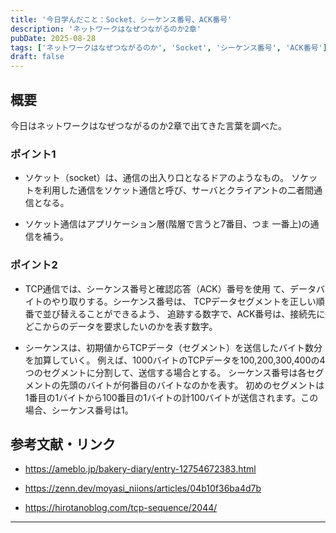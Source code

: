 ```yaml
---
title: '今日学んだこと：Socket、シーケンス番号、ACK番号'
description: 'ネットワークはなぜつながるのか2章'
pubDate: 2025-08-28
tags: ['ネットワークはなぜつながるのか', 'Socket', 'シーケンス番号', 'ACK番号']
draft: false
---
```


## 概要

今日はネットワークはなぜつながるのか2章で出てきた言葉を調べた。

### ポイント1

- ソケット（socket）は、通信の出入り口となるドアのようなもの。
ソケットを利用した通信をソケット通信と呼び、サーバとクライアントの二者間通信となる。

- ソケット通信はアプリケーション層(階層で言うと7番目、つま
一番上)の通信を補う。

### ポイント2

-  TCP通信では、シーケンス番号と確認応答（ACK）番号を使用
て、データバイトのやり取りする。シーケンス番号は、
TCPデータセグメントを正しい順番で並び替えることができるよう、
追跡する数字で、ACK番号は、接続先にどこからのデータを要求したいのかを表す数字。

- シーケンスは、初期値からTCPデータ（セグメント）を送信したバイト数分を加算していく。
例えば、1000バイトのTCPデータを100,200,300,400の4つのセグメントに分割して、送信する場合とする。
シーケンス番号は各セグメントの先頭のバイトが何番目のバイトなのかを表す。 初めのセグメントは1番目の1バイトから100番目の1バイトの計100バイトが送信されます。この場合、シーケンス番号は1。

## 参考文献・リンク

- https://ameblo.jp/bakery-diary/entry-12754672383.html

- https://zenn.dev/moyasi_niions/articles/04b10f36ba4d7b

- https://hirotanoblog.com/tcp-sequence/2044/

---